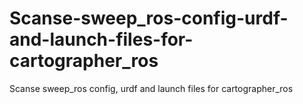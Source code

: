 # Scanse-sweep_ros-config-urdf-and-launch-files-for-cartographer_ros
Scanse sweep_ros config, urdf and launch files for cartographer_ros
